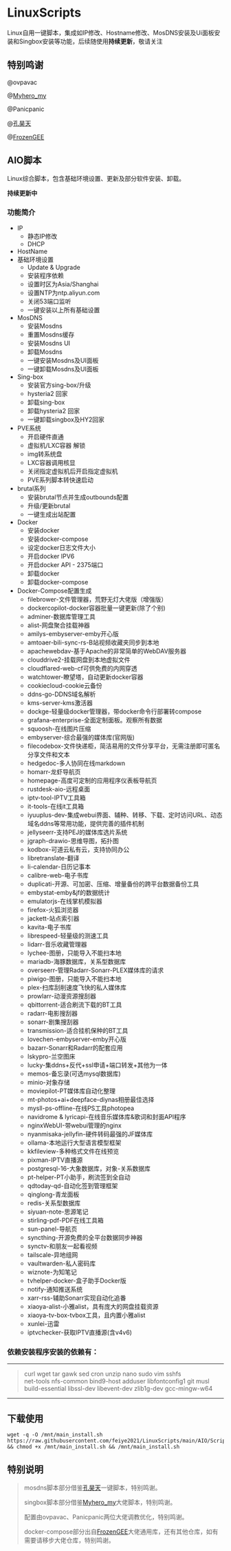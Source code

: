 # LinuxScripts
Linux自用一键脚本，集成如IP修改、Hostname修改、MosDNS安装及Ui面板安装和Singbox安装等功能，后续随使用**持续更新**，敬请关注

## 特别鸣谢
@ovpavac

@[Myhero_my](https://github.com/52shell/sing-box-mosdns-fakeip)

@Panicpanic 

@[孔昊天](https://github.com/KHTdhl/AIO/blob/main/3.%E7%BD%91%E7%BB%9C%E7%9B%B8%E5%85%B3/DNS/mosdns%E6%95%99%E7%A8%8B%E4%B8%8E%E9%85%8D%E7%BD%AE%E6%96%87%E4%BB%B6/0.mosdns%2Bui%E6%90%AD%E5%BB%BA%E6%95%99%E7%A8%8B.md)

@[FrozenGEE](https://github.com/FrozenGEE/compose)

## AIO脚本
Linux综合脚本，包含基础环境设置、更新及部分软件安装、卸载。

**持续更新中**

### 功能简介
 - IP
   - 静态IP修改
   - DHCP
 - HostName
 - 基础环境设置
   - Update & Upgrade
   - 安装程序依赖
   - 设置时区为Asia/Shanghai
   - 设置NTP为ntp.aliyun.com
   - 关闭53端口监听
   - 一键安装以上所有基础设置
 - MosDNS
   - 安装Mosdns
   - 重置Mosdns缓存
   - 安装Mosdns UI
   - 卸载Mosdns
   - 一键安装Mosdns及UI面板
   - 一键卸载Mosdns及UI面板
 - Sing-box
   - 安装官方sing-box/升级
   - hysteria2 回家
   - 卸载sing-box
   - 卸载hysteria2 回家
   - 一键卸载singbox及HY2回家
 - PVE系统
   - 开启硬件直通
   - 虚拟机/LXC容器 解锁
   - img转系统盘
   - LXC容器调用核显
   - 关闭指定虚拟机后开启指定虚拟机
   - PVE系列脚本转快速启动
 - brutal系列
   - 安装brutal节点并生成outbounds配置
   - 升级/更新brutal
   - 一键生成出站配置
 - Docker
   - 安装docker
   - 安装docker-compose
   - 设定docker日志文件大小
   - 开启docker IPV6
   - 开启docker API - 2375端口
   - 卸载docker
   - 卸载docker-compose
 - Docker-Compose配置生成
   - filebrower-文件管理器，荒野无灯大佬版（增强版）
   - dockercopilot-docker容器批量一键更新(除了个别)
   - adminer-数据库管理工具
   - alist-网盘聚合挂载神器
   - amilys-embyserver-emby开心版
   - amtoaer-bili-sync-rs-B站视频收藏夹同步到本地    
   - apachewebdav-基于Apache的非常简单的WebDAV服务器
   - clouddrive2-挂载网盘到本地虚拟文件
   - cloudflared-web-cf可供免费的内网穿透
   - watchtower-瞭望塔，自动更新docker容器
   - cookiecloud-cookie云备份
   - ddns-go-DDNS域名解析
   - kms-server-kms激活器
   - dockge-轻量级docker管理器，带docker命令行部署转compose
   - grafana-enterprise-全面定制面板。观察所有数据
   - squoosh-在线图片压缩
   - embyserver-综合最强的媒体库(官网版)
   - filecodebox-文件快递柜，简洁易用的文件分享平台，无需注册即可匿名分享文件和文本
   - hedgedoc-多人协同在线markdown
   - homarr-龙虾导航页
   - homepage-高度可定制的应用程序仪表板导航页
   - rustdesk-aio-远程桌面
   - iptv-tool-IPTV工具箱
   - it-tools-在线it工具箱
   - iyuuplus-dev-集成webui界面、辅种、转移、下载、定时访问URL、动态域名ddns等常用功能，提供完善的插件机制
   - jellyseerr-支持PEJ的媒体库选片系统
   - jgraph-drawio-思维导图，拓扑图
   - kodbox-可道云私有云，支持协同办公
   - libretranslate-翻译
   - li-calendar-日历记事本
   - calibre-web-电子书库
   - duplicati-开源、可加密、压缩、增量备份的跨平台数据备份工具
   - embystat-emby&jf的数据统计
   - emulatorjs-在线掌机模拟器
   - firefox-火狐浏览器
   - jackett-站点索引器
   - kavita-电子书库
   - librespeed-轻量级的测速工具
   - lidarr-音乐收藏管理器
   - lychee-图册，只能导入不能扫本地
   - mariadb-海豚数据库，关系型数据库
   - overseerr-管理Radarr-Sonarr-PLEX媒体库的请求
   - piwigo-图册，只能导入不能扫本地
   - plex-扫库刮削速度飞快的私人媒体库
   - prowlarr-动漫资源搜刮器
   - qbittorrent-适合刷流下载的BT工具
   - radarr-电影搜刮器
   - sonarr-剧集搜刮器
   - transmission-适合挂机保种的BT工具
   - lovechen-embyserver-emby开心版
   - bazarr-Sonarr和Radarr的配套应用
   - lskypro-兰空图床
   - lucky-集ddns+反代+ssl申请+端口转发+其他为一体
   - memos-备忘录(可选mysql数据库)
   - minio-对象存储
   - moviepilot-PT媒体库自动化整理
   - mt-photos+ai+deepface-diynas相册最佳选择
   - mysll-ps-offline-在线PS工具photopea
   - navidrome & lyricapi-在线音乐媒体库&歌词和封面API程序
   - nginxWebUI-带webui管理的nginx
   - nyanmisaka-jellyfin-硬件转码最强的JF媒体库
   - ollama-本地运行大型语言模型框架
   - kkfileview-多种格式文件在线预览
   - pixman-IPTV直播源
   - postgresql-16-大象数据库，对象-关系数据库
   - pt-helper-PT小助手，刷流签到全自动
   - qdtoday-qd-自动化签到管理框架
   - qinglong-青龙面板
   - redis-关系型数据库
   - siyuan-note-思源笔记
   - stirling-pdf-PDF在线工具箱
   - sun-panel-导航页
   - syncthing-开源免费的全平台数据同步神器
   - synctv-和朋友一起看视频
   - tailscale-异地组网
   - vaultwarden-私人密码库
   - wiznote-为知笔记
   - tvhelper-docker-盒子助手Docker版
   - notify-通知推送系统
   - xarr-rss-辅助Sonarr实现自动化追番
   - xiaoya-alist-小雅alist，具有庞大的网盘挂载资源
   - xiaoya-tv-box-tvbox工具，且内置小雅alist
   - xunlei-迅雷
   - iptvchecker-获取IPTV直播源(含v4v6)

 ### 依赖安装程序安装的依赖有：
 ---
 > curl  wget  tar  gawk  sed  cron  unzip  nano  sudo  vim  sshfs  
 > net-tools  nfs-common  bind9-host  adduser  libfontconfig1  git
 > musl  build-essential  libssl-dev  libevent-dev  zlib1g-dev
 > gcc-mingw-w64
---

## 下载使用
```shell
wget -q -O /mnt/main_install.sh https://raw.githubusercontent.com/feiye2021/LinuxScripts/main/AIO/Scripts/main_install.sh && chmod +x /mnt/main_install.sh && /mnt/main_install.sh
```

## 特别说明
> mosdns脚本部分借鉴[孔昊天](https://github.com/KHTdhl/AIO/blob/main/3.%E7%BD%91%E7%BB%9C%E7%9B%B8%E5%85%B3/DNS/mosdns%E6%95%99%E7%A8%8B%E4%B8%8E%E9%85%8D%E7%BD%AE%E6%96%87%E4%BB%B6/0.mosdns%2Bui%E6%90%AD%E5%BB%BA%E6%95%99%E7%A8%8B.md)一键脚本，特别鸣谢。
> 
> singbox脚本部分借鉴[Myhero_my](https://github.com/52shell/sing-box-mosdns-fakeip)大佬脚本，特别鸣谢。
> 
> 配置由ovpavac、Panicpanic两位大佬调教优化，特别鸣谢。
> 
> docker-compose部分出自[FrozenGEE](https://github.com/FrozenGEE/compose)大佬通用库，还有其他仓库，如有需要请移步大佬仓库，特别鸣谢。